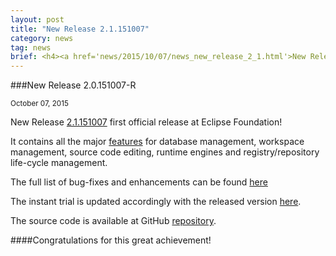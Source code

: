 ```yaml
---
layout: post
title: "New Release 2.1.151007"
category: news
tag: news
brief: <h4><a href='news/2015/10/07/news_new_release_2_1.html'>New Release 2.1.151007</a></h4> <sub class="post-info">October 07, 2015</sub></br> First official release at Eclipse Foundation...<br>
---
```


###New Release 2.0.151007-R

<sub class="post-info">October 07, 2015</sub>
	
New Release [2.1.151007](https://wiki.eclipse.org/Dirigible/Downloads/2.1.151007-R)
first official release at Eclipse Foundation!

It contains all the major [features](https://projects.eclipse.org/projects/ecd.dirigible/releases/2.1) for 
database management, workspace management, source code editing, runtime engines and registry/repository life-cycle management.

The full list of bug-fixes and enhancements can be found [here](https://bugs.eclipse.org/bugs/buglist.cgi?cmdtype=runnamed&list_id=12828926&namedcmd=Dirigible%202.1%20Closed)

The instant trial is updated accordingly with the released version [here](http://trial.dirigible.io).

The source code is available at GitHub [repository](https://github.com/eclipse/dirigible/tree/2.1.151007-R).

####Congratulations for this great achievement!

